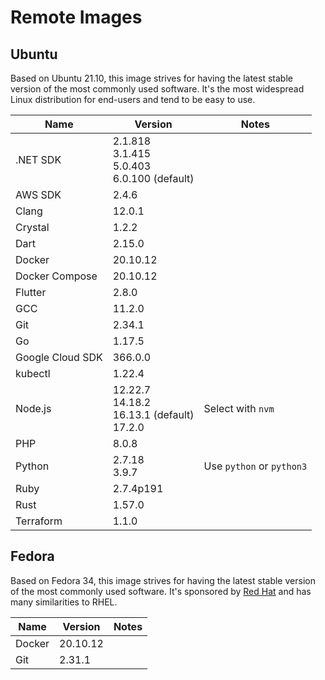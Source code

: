 # Remote Images

## Ubuntu

Based on Ubuntu 21.10, this image strives for having the latest stable version of the most commonly used software. It's the most widespread Linux distribution for end-users and tend to be easy to use.

<!-- BEGIN GENERATED SECTION: ubuntu -->

| Name | Version | Notes |
| ---- | ------- | ----- |
| .NET SDK | 2.1.818<br>3.1.415<br>5.0.403<br>6.0.100 (default) |
| AWS SDK | 2.4.6 |
| Clang | 12.0.1 |
| Crystal | 1.2.2 |
| Dart | 2.15.0 |
| Docker | 20.10.12 |
| Docker Compose | 20.10.12 |
| Flutter | 2.8.0 |
| GCC | 11.2.0 |
| Git | 2.34.1 |
| Go | 1.17.5 |
| Google Cloud SDK | 366.0.0 |
| kubectl | 1.22.4 |
| Node.js | 12.22.7<br>14.18.2<br>16.13.1 (default)<br>17.2.0 | Select with `nvm` |
| PHP | 8.0.8 |
| Python | 2.7.18<br>3.9.7 | Use `python` or `python3` |
| Ruby | 2.7.4p191 |
| Rust | 1.57.0 |
| Terraform | 1.1.0 |

<!-- END GENERATED SECTION: ubuntu -->

## Fedora

Based on Fedora 34, this image strives for having the latest stable version of the most commonly used software. It's sponsored by [Red Hat](https://www.redhat.com/) and has many similarities to RHEL.

<!-- BEGIN GENERATED SECTION: fedora -->

| Name | Version | Notes |
| ---- | ------- | ----- |
| Docker | 20.10.12 |
| Git | 2.31.1 |

<!-- END GENERATED SECTION: fedora -->
